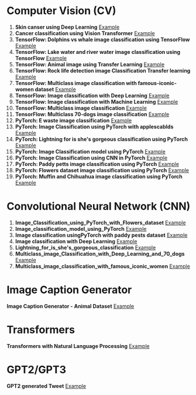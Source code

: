 
# Computer Vision (CV)

1. **Skin canser using Deep Learning** [Example](https://github.com/pythonuzgit/Computer-Vision/blob/master/Computer-vision-in-Medical-imaging/Skin_canser_using_Deep_Learning.ipynb)
1. **Cancer classification using Vision Transformer** [Example](https://github.com/pythonuzgit/Computer-Vision/blob/master/Computer-vision-in-Medical-imaging/Cancer_classification_using_Vision_Transformer.ipynb)
1. **TensorFlow: Dolphins vs whale image classification using TensorFlow** [Example](https://github.com/pythonuzgit/elmurodov/blob/master/Computer%20Vision/Dolphin_vs_whale_classification.ipynb)
2. **TensorFlow: Lake water and river water image classification using TensorFlow** [Example](https://github.com/pythonuzgit/elmurodov/blob/master/Computer%20Vision/Lake_water_and_river_water_image_classification_with_TensorFlow.ipynb)
3. **TensorFlow: Animal image using Transfer Learning** [Example](https://github.com/pythonuzgit/elmurodov/blob/master/Computer%20Vision/Animal_image_using_Transfer_learning.ipynb)
5. **TensorFlow: Rock life detection image Classification Transfer learning** [Example](https://github.com/pythonuzgit/elmurodov/blob/master/Computer%20Vision/Rock_life_detection_Classification_Transfer_learning.ipynb)
6. **TensorFlow: Multiclass image classification with famous-iconic-women dataset** [Example](https://github.com/pythonuzgit/elmurodov/blob/master/Convolutional%20neural%20network/Multiclass_image_classification_with_famous_iconic_women.ipynb)
7. **TensorFlow: Image classification with Deep Learning** [Example](https://github.com/pythonuzgit/elmurodov/blob/master/Convolutional%20neural%20network/Image_classification_wit_DL.ipynb)
8. **TensorFlow: Image classification with Machine Learning** [Example](https://github.com/pythonuzgit/elmurodov/blob/master/Image%20Classification%20with%20Machine%20Learning.ipynb)
9. **TensorFlow: Multiclass image classification** [Example](https://github.com/pythonuzgit/elmurodov/blob/master/Convolutional%20neural%20network/Multiclass_image_classification_with_Deep_Learning.ipynb)
10. **TensorFlow: Multiclass 70-dogs image classification** [Example](https://github.com/pythonuzgit/elmurodov/blob/master/Convolutional%20neural%20network/Multiclass_image_Classification_with_Deep_Learning_and_70_dogs_.ipynb)
11. **PyTorch: E waste image classification** [Example](https://github.com/pythonuzgit/elmurodov/blob/master/Computer%20Vision/e_waste_image_dataset_ViT.ipynb)
12. **PyTorch: Image Classification using PyTorch with applescablds**  [Example](https://github.com/pythonuzgit/elmurodov/blob/master/Convolutional%20neural%20network/Image_Classification_model_using_PyTorch_with_applescablds.ipynb)
13. **PyTorch: Lightning for is she's gorgeous classification using PyTorch** [Example](https://github.com/pythonuzgit/elmurodov/blob/master/Convolutional%20neural%20network/Lightning_for_is_she's_gorgeous_classification_.ipynb)
14. **PyTorch: Image Classification model using PyTorch** [Example](https://github.com/pythonuzgit/elmurodov/blob/master/Convolutional%20neural%20network/Image_classification_model_using_PyTorch.ipynb)
15. **PyTorch: Image Classification using CNN in PyTorch** [Example](https://github.com/pythonuzgit/elmurodov/blob/master/Convolutional%20neural%20network/Image_classification_using_CNN_in_PyTorch.ipynb)
16. **PyTorch: Paddy petts image classification using PyTorch** [Example](https://github.com/pythonuzgit/elmurodov/blob/master/Convolutional%20neural%20network/Image_classification_using_PyTorch_with_paddy_pests_dataset.ipynb)
17. **PyTorch: Flowers dataset image classification using PyTorch** [Example](https://github.com/pythonuzgit/elmurodov/blob/master/Convolutional%20neural%20network/Image_Classification_using_PyTorch_with_Flowers_dataset.ipynb)
18. **PyTorch: Muffin and Chihuahua image classification using PyTorch** [Example](https://github.com/pythonuzgit/elmurodov/blob/master/Computer%20Vision/Muffin_vs_Chihuahua_image_classification_using_PyTorch.ipynb)

# Convolutional Neural Network (CNN)


1. **Image_Classification_using_PyTorch_with_Flowers_dataset** [Example](https://github.com/pythonuzgit/elmurodov/blob/master/Convolutional%20neural%20network/Image_Classification_using_PyTorch_with_Flowers_dataset.ipynb)
3. **Image_classification_model_using_PyTorch** [Example](https://github.com/pythonuzgit/elmurodov/blob/master/Convolutional%20neural%20network/Image_classification_model_using_PyTorch.ipynb)
5. **Image classification usingPyTorch with paddy pests dataset** [Example](https://github.com/pythonuzgit/elmurodov/blob/master/Convolutional%20neural%20network/Image_classification_using_PyTorch_with_paddy_pests_dataset.ipynb)
7. **Image classification with Deep Learning** [Example](https://github.com/pythonuzgit/elmurodov/blob/master/Convolutional%20neural%20network/Image_classification_wit_DL.ipynb)
8. **Lightning_for_is_she's_gorgeous_classification** [Example](https://github.com/pythonuzgit/elmurodov/blob/master/Convolutional%20neural%20network/Lightning_for_is_she's_gorgeous_classification_.ipynb)
9. **Multiclass_image_Classification_with_Deep_Learning_and_70_dogs** [Example](https://github.com/pythonuzgit/elmurodov/blob/master/Convolutional%20neural%20network/Multiclass_image_Classification_with_Deep_Learning_and_70_dogs_.ipynb)
10. **Multiclass_image_classification_with_famous_iconic_women** [Example](https://github.com/pythonuzgit/elmurodov/blob/master/Convolutional%20neural%20network/Multiclass_image_classification_with_famous_iconic_women.ipynb)









# Image Caption Generator

**Image Caption Generator - Animal Dataset** [Example](https://github.com/pythonuzgit/elmurodov/blob/master/Image%20caption%20Generator/Image_Caption_Generator_Animal_Dataset.ipynb)





# Transformers

**Transformers with Natural Language Processing** [Example](https://github.com/pythonuzgit/elmurodov/blob/master/Transformers%20with%20Natural%20Language%20Process/Transformers_with_Natural_Language_Processing.ipynb)


# GPT2/GPT3

**GPT2 generated Tweet** [Example](https://github.com/pythonuzgit/elmurodov/blob/master/GPT2/GPT2_generated_Tweet.ipynb)














 










 













 
 
 
